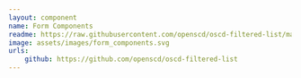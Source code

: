 ```yaml
---
layout: component
name: Form Components
readme: https://raw.githubusercontent.com/openscd/oscd-filtered-list/main/README.md
image: assets/images/form_components.svg
urls:
    github: https://github.com/openscd/oscd-filtered-list
---
```


